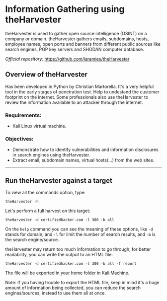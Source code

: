 # Information Gathering using theHarvester
theHarvester is used to gather open source intelligence (OSINT) on a company or domain. theHarvester gathers emails, subdomains, hosts, employee names, open ports and banners from different public sources like search engines, PGP key servers and SHODAN computer database.


_Official repository:_ https://github.com/laramies/theHarvester

## Overview of theHarvester
Has been developed in Python by Christian Martorella. It's a very helpful tool in the early stages of penetration test. Help to undestand the customer footprint on the internet. Some professionals also use theHarvester to review the information available to an attacker through the internet.

### Requirements:
* Kali Linux virtual machine.

### Objectives:
* Demonstrate how to identify vulnerabilities and information disclosures in search engines using theHarvester.
* Extract email, subdomain names, virtual hosts(...) from the web sites.
***

## Run theHarvester against a target
To view all the commands option, type:

`theHarvester -h`

Let's perform a full harvest on this target:

`theHarvester -d certifiedhacker.com -l 300 -b all`

On the `help` command you can see the meaning of these options, like `-d` stands for domain, and `-l` for limit the number of search results, and `-b` is the search engine/source.

theHarvester may return too much information to go through, for better readability, you can write the output to an HTML file:

`theHarvester -d certifiedhacker.com -l 300 -b all -f report`

The file will be exported in your home folder in Kali Machine.

Note: If you having trouble to export the HTML file, keep in mind it's a huge amount of information being collected, you can reduce the search engines/sources, instead to use them all at once.

